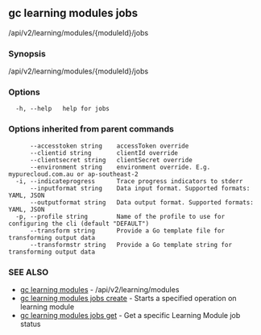 ## gc learning modules jobs

/api/v2/learning/modules/{moduleId}/jobs

### Synopsis

/api/v2/learning/modules/{moduleId}/jobs

### Options

```
  -h, --help   help for jobs
```

### Options inherited from parent commands

```
      --accesstoken string    accessToken override
      --clientid string       clientId override
      --clientsecret string   clientSecret override
      --environment string    environment override. E.g. mypurecloud.com.au or ap-southeast-2
  -i, --indicateprogress      Trace progress indicators to stderr
      --inputformat string    Data input format. Supported formats: YAML, JSON
      --outputformat string   Data output format. Supported formats: YAML, JSON
  -p, --profile string        Name of the profile to use for configuring the cli (default "DEFAULT")
      --transform string      Provide a Go template file for transforming output data
      --transformstr string   Provide a Go template string for transforming output data
```

### SEE ALSO

* [gc learning modules](gc_learning_modules.html)	 - /api/v2/learning/modules
* [gc learning modules jobs create](gc_learning_modules_jobs_create.html)	 - Starts a specified operation on learning module
* [gc learning modules jobs get](gc_learning_modules_jobs_get.html)	 - Get a specific Learning Module job status


